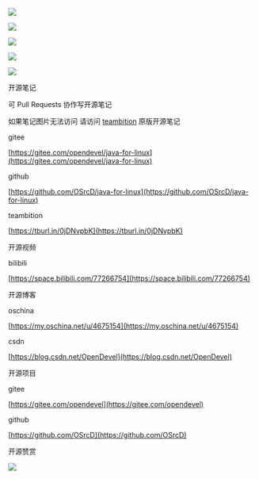 ![](https://tcs.teambition.net/storage/31217d88db82a0617b04c97cfe424bdcb064?Signature=eyJhbGciOiJIUzI1NiIsInR5cCI6IkpXVCJ9.eyJBcHBJRCI6IjU5Mzc3MGZmODM5NjMyMDAyZTAzNThmMSIsIl9hcHBJZCI6IjU5Mzc3MGZmODM5NjMyMDAyZTAzNThmMSIsIl9vcmdhbml6YXRpb25JZCI6IiIsImV4cCI6MTYxMjc5NTY0MiwiaWF0IjoxNjEyMTkwODQyLCJyZXNvdXJjZSI6Ii9zdG9yYWdlLzMxMjE3ZDg4ZGI4MmEwNjE3YjA0Yzk3Y2ZlNDI0YmRjYjA2NCJ9.y4DlUTMjkKwzlO_cz98ht1Od_qIBv3Jw4yaG1kjkQfU&download=image.png "")

![](https://tcs.teambition.net/storage/31215b7d9c48c256a5de2fc349cac1c886b4?Signature=eyJhbGciOiJIUzI1NiIsInR5cCI6IkpXVCJ9.eyJBcHBJRCI6IjU5Mzc3MGZmODM5NjMyMDAyZTAzNThmMSIsIl9hcHBJZCI6IjU5Mzc3MGZmODM5NjMyMDAyZTAzNThmMSIsIl9vcmdhbml6YXRpb25JZCI6IiIsImV4cCI6MTYxMjc5NTY0MiwiaWF0IjoxNjEyMTkwODQyLCJyZXNvdXJjZSI6Ii9zdG9yYWdlLzMxMjE1YjdkOWM0OGMyNTZhNWRlMmZjMzQ5Y2FjMWM4ODZiNCJ9.W3Q21dnvYFX1qy_-HVB1QHj1V0zm55QQCW2pUpCv0f8&download=image.png "")

![](https://tcs.teambition.net/storage/31214b0c91318956f26ac242ff7a0bf40606?Signature=eyJhbGciOiJIUzI1NiIsInR5cCI6IkpXVCJ9.eyJBcHBJRCI6IjU5Mzc3MGZmODM5NjMyMDAyZTAzNThmMSIsIl9hcHBJZCI6IjU5Mzc3MGZmODM5NjMyMDAyZTAzNThmMSIsIl9vcmdhbml6YXRpb25JZCI6IiIsImV4cCI6MTYxMjc5NTY0MiwiaWF0IjoxNjEyMTkwODQyLCJyZXNvdXJjZSI6Ii9zdG9yYWdlLzMxMjE0YjBjOTEzMTg5NTZmMjZhYzI0MmZmN2EwYmY0MDYwNiJ9.oH23sPJizwwm0r-9BDwiDZfR7RL9qXEM-LS3Hfsjc-k&download=image.png "")

![](https://tcs.teambition.net/storage/31214ab9313995f1e3420d3d0627d2c73eb6?Signature=eyJhbGciOiJIUzI1NiIsInR5cCI6IkpXVCJ9.eyJBcHBJRCI6IjU5Mzc3MGZmODM5NjMyMDAyZTAzNThmMSIsIl9hcHBJZCI6IjU5Mzc3MGZmODM5NjMyMDAyZTAzNThmMSIsIl9vcmdhbml6YXRpb25JZCI6IiIsImV4cCI6MTYxMjc5NTY0MiwiaWF0IjoxNjEyMTkwODQyLCJyZXNvdXJjZSI6Ii9zdG9yYWdlLzMxMjE0YWI5MzEzOTk1ZjFlMzQyMGQzZDA2MjdkMmM3M2ViNiJ9.Ga83cMaz--G-iB7oA2y2eQQ6pxUWG4EwdVJb8FBvCIE&download=image.png "")

![](https://tcs.teambition.net/storage/31210cef50efc78c32056481f8c5861a85a1?Signature=eyJhbGciOiJIUzI1NiIsInR5cCI6IkpXVCJ9.eyJBcHBJRCI6IjU5Mzc3MGZmODM5NjMyMDAyZTAzNThmMSIsIl9hcHBJZCI6IjU5Mzc3MGZmODM5NjMyMDAyZTAzNThmMSIsIl9vcmdhbml6YXRpb25JZCI6IiIsImV4cCI6MTYxMjc5NTY0MiwiaWF0IjoxNjEyMTkwODQyLCJyZXNvdXJjZSI6Ii9zdG9yYWdlLzMxMjEwY2VmNTBlZmM3OGMzMjA1NjQ4MWY4YzU4NjFhODVhMSJ9.hnH0ZmKPSLCpbioTGDvmfsk2sNcZp49UdRxshASmBQE&download=image.png "")



开源笔记

可 Pull Requests 协作写开源笔记

如果笔记图片无法访问 请访问 [teambition](https://tburl.in/0jDNvpbK) 原版开源笔记

gitee

[https://gitee.com/opendevel/java-for-linux](https://gitee.com/opendevel/java-for-linux)

github

[https://github.com/OSrcD/java-for-linux](https://github.com/OSrcD/java-for-linux)

teambition

[https://tburl.in/0jDNvpbK](https://tburl.in/0jDNvpbK)

开源视频

bilibili

[https://space.bilibili.com/77266754](https://space.bilibili.com/77266754)

开源博客

oschina

[https://my.oschina.net/u/4675154](https://my.oschina.net/u/4675154)

csdn

[https://blog.csdn.net/OpenDevel](https://blog.csdn.net/OpenDevel)

开源项目

gitee

[https://gitee.com/opendevel](https://gitee.com/opendevel)

github

[https://github.com/OSrcD](https://github.com/OSrcD)

开源赞赏

![](https://tcs.teambition.net/storage/3121aed56e96d914e1046f3b498b493ce232?Signature=eyJhbGciOiJIUzI1NiIsInR5cCI6IkpXVCJ9.eyJBcHBJRCI6IjU5Mzc3MGZmODM5NjMyMDAyZTAzNThmMSIsIl9hcHBJZCI6IjU5Mzc3MGZmODM5NjMyMDAyZTAzNThmMSIsIl9vcmdhbml6YXRpb25JZCI6IiIsImV4cCI6MTYxMjc5NTY0MiwiaWF0IjoxNjEyMTkwODQyLCJyZXNvdXJjZSI6Ii9zdG9yYWdlLzMxMjFhZWQ1NmU5NmQ5MTRlMTA0NmYzYjQ5OGI0OTNjZTIzMiJ9.0ztFH7nFZP-AdPQeN0QKP1IaPVNe2-ko80p2IJWXtM8&download=image.png "")

